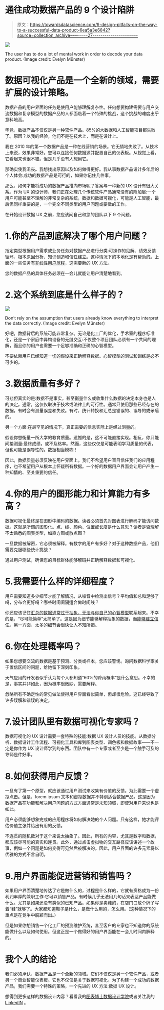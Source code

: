 # 通往成功数据产品的 9 个设计陷阱

> 原文：<https://towardsdatascience.com/9-design-pitfalls-on-the-way-to-a-successful-data-product-6ea5a3e6842?source=collection_archive---------27----------------------->

![](img/9af33259b4cae082702c0e3940c8f26f.png)

The user has to do a lot of mental work in order to decode your data product. (Image credit: Evelyn Münster)

# 数据可视化产品是一个全新的领域，需要扩展的设计策略。

数据产品的用户界面的任务是使用户能够理解复杂性。任何想要构建需要与用户交流数据和复杂模型的数据产品的人都面临着一个特殊的挑战，这个挑战的难度出乎意料地高。

毕竟，数据产品不仅仅是另一种软件产品。85%的大数据和人工智能项目都失败了。原因？以我的经验，他们不是在技术上，而是在设计上。

我在 2010 年的第一个数据产品是一种在线营销的场景。它无情地失败了。从技术上来说，效果非常好。您可以连接任何数据源并配置自己的仪表板。从视觉上看，它看起来也很不错。但是几乎没有人想用它。

那确实使我沮丧。我想找出原因以及如何做得更好。我从事数据产品设计多年后的个人体会:成功的数据产品是可行的，如果你记住几件事。

那么，如何才能将成功的数据产品推向市场呢？答案与一种新的 UX 设计有很大关系。作为 UX 的设计师，我们正在处理几个传统软件产品通常没有的附加层:一个用户可能甚至不理解的非常复杂的系统，数据和数据可视化，可能是人工智能，最后但同样重要的是，一个完全不同类型的用户问题或要做的工作。

在开始设计数据 UX 之前，您应该问自己和您的团队以下 9 个问题。

# 1.你的产品到底解决了哪个用户问题？

指定类型根据用户需求或业务任务对数据产品进行分类:可操作的见解、绩效反馈循环、根本原因分析、知识创造和信任建立。这种情况下的本地化是有帮助的。上面的一些任务有[非线性用户旅程](https://medium.com/nightingale/what-video-games-have-to-teach-us-about-data-visualization-87c25ff7c62f)，这需要新的 UX 方法。

您的数据产品的具体任务必须在一会儿就能让用户清楚地看到。

# 2.这个系统到底是什么样子的？

![](img/774892127da35dc6b8bc2d2f7a49f90c.png)

Don’t rely on the assumption that users already know everything to interpret the data correctly. (Image credit: Evelyn Münster)

好吧，数据背后的系统可能非常复杂。无论是化工厂的优化，手术室的程序标准化，还是一个家庭中异构设备的无缝交互:不仅整个项目团队必须有一个共同的理解，而且你的用户也需要一个足够准确和正确的心智模型。

不要依赖用户已经知道一切的假设来正确解释数据。心智模型的测试和训练是必不可少的。

# 3.数据质量有多好？

可悲但真实的是:数据不是事实。甚至衡量什么或收集什么数据的决定本身也是人的决定。通常，这仅仅取决于技术或法律上的可行性。通常只使用那些已经存在的数据。有时会有测量误差和失败。有时，统计转换和汇总是错误的、误导的或矛盾的。

另一个方面:在最罕见的情况下，真正需要的信息实际上是经过测量的。

假设你想衡量一所大学的教育质量。遗憾的是，这不可能直接实现。相反，你只能间接测量:最终成绩，或不及格率。然而，这些仅仅是可能表明学习质量的代表，但也可能是误导性的。数据相当模糊！

因此，数据质量必须反映在用户界面上。我们不希望用户盲目信任我们的应用程序，也不希望用户从根本上怀疑所有数据。一个好的数据用户界面会让用户产生一种知情的、至关重要的信任。

# 4.你的用户的图形能力和计算能力有多高？

数据可视化最终是在图形中编码的数据。读者必须首先对图表进行解码才能访问数据。这就是所谓的图形化。点、线、颜色、位置或长度是什么意思？读者是否理解不太熟悉的图表类型，如直方图或散点图？

一旦数据被解密，它必须被解释。有数字的用户有多好？对于这种数据产品，他们需要克服哪些统计挑战？

通过用户测试，确保您的目标群体能够解码并正确解释数据和可视化。

# 5.我需要什么样的详细程度？

用户需要知道多少细节才能了解情况，从噪音中检测出信号？平均值和总和足够了吗，分布会更好吗？哪些时间间隔适合做时间线？

你还应该记住[汇总的数据通常过于抽象，无法与你自己的心智模型](https://www.designation.eu/figurative-prozessvisualisierung/)联系起来。不幸的是，“尽可能简单”太简单了。这是因为细节能够解释抽象的数据，而[能够建立信任](https://medium.com/sap-design/ux-for-ai-trust-as-a-design-challenge-62044e22c4ec)。另一方面，太多的细节会很快让人不知所措。

# 6.你在处理概率吗？

如果您想要交流的数据是基于预测、分类或样本，您应该警惕。询问数据科学家关于置信区间的问题，给她留下深刻印象。

天气应用的开发者似乎认为每个人都知道“60%的降雨概率”是什么意思。不幸的是，事实并非如此，因为概率很微妙，需要解释。

忽略所有不确定性的常见做法使得用户界面看似简单，但却很危险。这已经导致了许多误解和错误的决定。

# 7.设计团队里有数据可视化专家吗？

数据可视化的 UX 设计需要一套特殊的技能:数据 UX 设计人员的技能。从数据分析、数据设计工作流程、可视化工具和库到图表类型、调色板和数据故事——不一定是你作为 UX 设计师学到的东西。团队中有一个专家或者至少是一个触手可及的导师是件好事。

# 8.如何获得用户反馈？

一旦有了第一个原型，就应该通过用户测试来收集有价值的反馈。为此需要一个虚拟点击。但是，lorem ipsum 文本和虚拟数据并不特别适合数据产品。这是因为数据产品在功能和解决用户问题的方式方面通常是未知领域，即使对用户来说也是如此。

用户必须能够想象完成的应用程序将如何解决她的个人问题。只有这样，她才能评估价值主张并给出有用的反馈。

不连贯的随机数对于这个来说太抽象了。因此，所有的内容，尤其是数字和数据，都应该尽可能的真实和连贯。此外，通过点击虚拟物的交互路径应该讲述一个故事，例如一个问题是如何变得可见然后被解决的。因此，用户界面的许多元素将以优雅的方式不言自明。

# 9.用户界面能促进营销和销售吗？

如果用户界面清楚地传达了它是做什么的，过程是什么样的，它就有资格成为一份利润丰厚的兼职工作:它可以销售产品。有时候几乎无法用几句话来表达产品能做什么。尤其是如果还没有类似的已知产品。如果你是卖鞋的，在店门口放个牌子写着“鞋”就够了。大家都知道鞋子是什么，是做什么用的，怎么用。(这种情况下的重点是在竞争中脱颖而出。)

但是如果你想销售一个化工厂的预测维护系统，甚至客户的专家也不知道你的系统能做什么以及如何使用。但这正是一个做得好的用户界面能在一会儿时间内解释的。

# 我个人的结论

我们必须承认，数据产品是一个全新的领域。它们不仅仅是另一个软件产品，或者另一个商业智能仪表板。它也不仅仅是关于数据可视化。为了构建一个成功的数据产品，我们需要一个特殊的策略，一个先进的 UX 方法:数据 UX 设计。

想得到更多这样的数据设计内容？看看我的[图表博士数据设计学院](https://www.chartdoktor.com/?utm_source=medium-pitfalls&utm_medium=link&utm_campaign=permanent)或者关注我的 [LinkedIN](https://www.linkedin.com/in/evelynmuenster/) 。